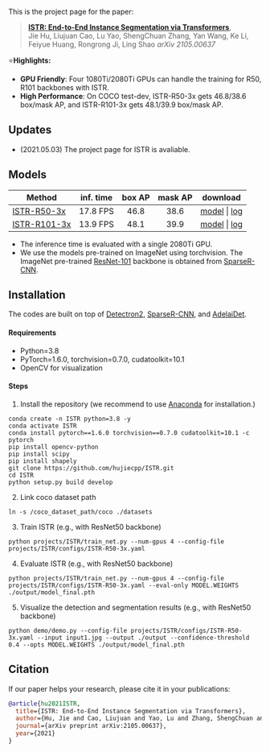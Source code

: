 This is the project page for the paper:

>[**ISTR: End-to-End Instance Segmentation via Transformers**](https://arxiv.org/abs/2105.00637),           
> Jie Hu, Liujuan Cao, Lu Yao, ShengChuan Zhang, Yan Wang, Ke Li, Feiyue Huang, Rongrong Ji, Ling Shao 
> *arXiv 2105.00637*  

:star:**Highlights:**
- **GPU Friendly**: Four 1080Ti/2080Ti GPUs can handle the training for R50, R101 backbones with ISTR.
- **High Performance**: On COCO test-dev, ISTR-R50-3x gets 46.8/38.6 box/mask AP, and ISTR-R101-3x gets 48.1/39.9 box/mask AP.

## Updates
- (2021.05.03) The project page for ISTR is avaliable.

## Models
Method | inf. time | box AP | mask AP | download
--- |:---:|:---:|:---:|:---:
[ISTR-R50-3x](https://github.com/hujiecpp/ISTR/blob/main/projects/ISTR/configs/ISTR-R50-3x.yaml) | 17.8 FPS | 46.8  | 38.6 | [model](https://drive.google.com/drive/folders/1LEq1I3RlH5Ufz8agNv9iDgxP85k2Fh2X?usp=sharing) \| [log](https://drive.google.com/drive/folders/1LEq1I3RlH5Ufz8agNv9iDgxP85k2Fh2X?usp=sharing)
[ISTR-R101-3x](https://github.com/hujiecpp/ISTR/blob/main/projects/ISTR/configs/ISTR-R101-3x.yaml) | 13.9 FPS | 48.1  | 39.9 | [model](https://drive.google.com/drive/folders/1LEq1I3RlH5Ufz8agNv9iDgxP85k2Fh2X?usp=sharing) \| [log](https://drive.google.com/drive/folders/1LEq1I3RlH5Ufz8agNv9iDgxP85k2Fh2X?usp=sharing)

- The inference time is evaluated with a single 2080Ti GPU.
- We use the models pre-trained on ImageNet using torchvision. The ImageNet pre-trained [ResNet-101](https://drive.google.com/drive/u/1/folders/19UaSgR4OwqA-BhCs_wG7i6E-OXC5NR__) backbone is obtained from [SparseR-CNN](https://github.com/PeizeSun/SparseR-CNN/blob/main/tools/convert-torchvision-to-d2.py).

## Installation
The codes are built on top of [Detectron2](https://github.com/facebookresearch/detectron2), [SparseR-CNN](https://github.com/PeizeSun/SparseR-CNN), and [AdelaiDet](https://github.com/aim-uofa/AdelaiDet).

#### Requirements
- Python=3.8
- PyTorch=1.6.0, torchvision=0.7.0, cudatoolkit=10.1
- OpenCV for visualization

#### Steps
1. Install the repository (we recommend to use [Anaconda](https://www.anaconda.com/) for installation.)
```
conda create -n ISTR python=3.8 -y
conda activate ISTR
conda install pytorch==1.6.0 torchvision==0.7.0 cudatoolkit=10.1 -c pytorch
pip install opencv-python
pip install scipy
pip install shapely
git clone https://github.com/hujiecpp/ISTR.git
cd ISTR
python setup.py build develop
```

2. Link coco dataset path
```
ln -s /coco_dataset_path/coco ./datasets
```

3. Train ISTR (e.g., with ResNet50 backbone)
```
python projects/ISTR/train_net.py --num-gpus 4 --config-file projects/ISTR/configs/ISTR-R50-3x.yaml
```

4. Evaluate ISTR (e.g., with ResNet50 backbone)
```
python projects/ISTR/train_net.py --num-gpus 4 --config-file projects/ISTR/configs/ISTR-R50-3x.yaml --eval-only MODEL.WEIGHTS ./output/model_final.pth
```

5. Visualize the detection and segmentation results (e.g., with ResNet50 backbone)
```
python demo/demo.py --config-file projects/ISTR/configs/ISTR-R50-3x.yaml --input input1.jpg --output ./output --confidence-threshold 0.4 --opts MODEL.WEIGHTS ./output/model_final.pth
```

## Citation

If our paper helps your research, please cite it in your publications:

```BibTeX
@article{hu2021ISTR,
  title={ISTR: End-to-End Instance Segmentation via Transformers},
  author={Hu, Jie and Cao, Liujuan and Yao, Lu and Zhang, ShengChuan and Li, Ke and Huang, Feiyue and Ji, Rongrong and Shao, Ling},
  journal={arXiv preprint arXiv:2105.00637},
  year={2021}
}
```
